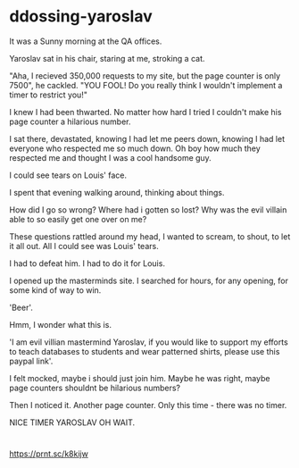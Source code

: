 # ddossing-yaroslav

It was a Sunny morning at the QA offices.

Yaroslav sat in his chair, staring at me, stroking a cat.

"Aha, I recieved 350,000 requests to my site, but the page counter is only 7500", he cackled.
"YOU FOOL! Do you really think I wouldn't implement a timer to restrict you!"

I knew I had been thwarted. No matter how hard I tried I couldn't make his page counter a hilarious number.

I sat there, devastated, knowing I had let me peers down, knowing I had let everyone who respected me so much down. Oh boy how much they respected me and thought I was a cool handsome guy.

I could see tears on Louis' face.

I spent that evening walking around, thinking about things.

How did I go so wrong? Where had i gotten so lost? Why was the evil villain able to so easily get one over on me?

These questions rattled around my head, I wanted to scream, to shout, to let it all out. All I could see was Louis' tears.

I had to defeat him. I had to do it for Louis.

I opened up the masterminds site. I searched for hours, for any opening, for some kind of way to win.

'Beer'.

Hmm, I wonder what this is.

'I am evil villian mastermind Yaroslav, if you would like to support my efforts to teach databases to students and wear patterned shirts, please use this paypal link'.

I felt mocked, maybe i should just join him. Maybe he was right, maybe page counters shouldnt be hilarious numbers?

Then I noticed it. Another page counter. Only this time - there was no timer.

NICE TIMER YAROSLAV OH WAIT.

#

https://prnt.sc/k8kijw
